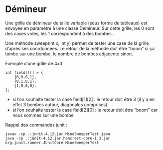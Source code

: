 # Démineur

Une grille de démineur de taille variable (sous forme de tableaux) est envoyée en paramètre à une classe Demineur. Sur cette grille, les 0 sont des cases vides, les 1 correspondent à des bombes.

Une méthode sweep(int x, int y) permet de tester une case de la grille d’après ses coordonnées. Le retour de la méthode doit être “boom” si ça tombe sur une bombe, le nombre de bombes adjacente sinon.

Exemple d’une grille de 4x3

	int field[][] = {
		{0,0,0,1},
		{0,1,0,1},
		{1,0,0,0},
	};

* si l’on souhaite tester la case field[1][2] : le retour doit être 3 (il y a en effet 3 bombes autour, diagonales comprises)
* si l’on souhaite tester la case field[2][0] : le retour doit être “boom” car nous sommes sur une bombe


Rappel des commandes junit :

    javac -cp .:junit-4.12.jar MineSweeperTest.java
    java -cp .:junit-4.12.jar:hamcrest-core-1.3.jar org.junit.runner.JUnitCore MineSweeperTest
